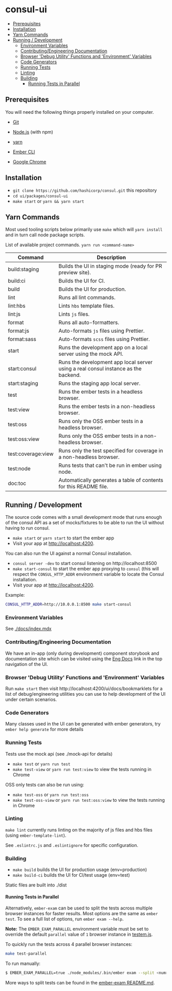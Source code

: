 # consul-ui

<!-- START doctoc generated TOC please keep comment here to allow auto update -->
<!-- DON'T EDIT THIS SECTION, INSTEAD RE-RUN doctoc TO UPDATE -->

- [Prerequisites](#prerequisites)
- [Installation](#installation)
- [Yarn Commands](#yarn-commands)
- [Running / Development](#running--development)
  - [Environment Variables](#environment-variables)
  - [Contributing/Engineering Documentation](#contributingengineering-documentation)
  - [Browser 'Debug Utility' Functions and 'Environment' Variables](#browser-debug-utility-functions-and-environment-variables)
  - [Code Generators](#code-generators)
  - [Running Tests](#running-tests)
  - [Linting](#linting)
  - [Building](#building)
    - [Running Tests in Parallel](#running-tests-in-parallel)

<!-- END doctoc generated TOC please keep comment here to allow auto update -->

## Prerequisites

You will need the following things properly installed on your computer.

* [Git](https://git-scm.com/)
* [Node.js](https://nodejs.org/) (with npm)

* [yarn](https://yarnpkg.com)
* [Ember CLI](https://ember-cli.com/)
* [Google Chrome](https://google.com/chrome/)

## Installation

* `git clone https://github.com/hashicorp/consul.git` this repository
* `cd ui/packages/consul-ui`
* `make start` or `yarn && yarn start`


## Yarn Commands

Most used tooling scripts below primarily use `make` which will `yarn install`
and in turn call node package scripts.

List of available project commands.  `yarn run <command-name>`

| Command | Description |
| ------- | ----------- |
| build:staging | Builds the UI in staging mode (ready for PR preview site). |
| build:ci | Builds the UI for CI. |
| build | Builds the UI for production. |
| lint | Runs all lint commands. |
| lint:hbs | Lints `hbs` template files. |
| lint:js | Lints `js` files. |
| format | Runs all auto-formatters. |
| format:js | Auto-formats `js` files using Prettier. |
| format:sass | Auto-formats `scss` files using Prettier. |
| start | Runs the development app on a local server using the mock API. |
| start:consul | Runs the development app local server using a real consul instance as the backend. |
| start:staging | Runs the staging app local server. |
| test | Runs the ember tests in a headless browser. |
| test:view | Runs the ember tests in a non-headless browser. |
| test:oss | Runs only the OSS ember tests in a headless browser. |
| test:oss:view | Runs only the OSS ember tests in a non-headless browser. |
| test:coverage:view | Runs only the test specified for coverage in a non-headless browser. |
| test:node | Runs tests that can't be run in ember using node. |
| doc:toc | Automatically generates a table of contents for this README file. |

## Running / Development

The source code comes with a small development mode that runs enough of the consul API
as a set of mocks/fixtures to be able to run the UI without having to run
consul.

* `make start` or `yarn start` to start the ember app
* Visit your app at [http://localhost:4200](http://localhost:4200).

You can also run the UI against a normal Consul installation.

* `consul server -dev` to start consul listening on http://localhost:8500
* `make start-consul` to start the ember app proxying to `consul` (this will
respect the `CONSUL_HTTP_ADDR` environment variable to locate the Consul
installation.
* Visit your app at [http://localhost:4200](http://localhost:4200).

Example: 

```bash
CONSUL_HTTP_ADDR=http://10.0.0.1:8500 make start-consul
```

### Environment Variables

See [./docs/index.mdx](./docs/index.mdx#environment-variables)

### Contributing/Engineering Documentation

We have an in-app (only during development) component storybook and
documentation site which can be visited using the [Eng Docs](http://localhost:4200/ui/docs)
link in the top navigation of the UI.

### Browser 'Debug Utility' Functions and 'Environment' Variables

Run `make start` then visit http://localhost:4200/ui/docs/bookmarklets for a
list of debug/engineering utilities you can use to help development of the UI
under certain scenarios.

### Code Generators

Many classes used in the UI can be generated with ember generators, try `ember help generate` for more details

### Running Tests

Tests use the mock api (see ./mock-api for details)

* `make test` or `yarn run test`
* `make test-view` or `yarn run test:view` to view the tests running in Chrome

OSS only tests can also be run using:

* `make test-oss` or `yarn run test:oss`
* `make test-oss-view` or `yarn run test:oss:view` to view the tests running in Chrome

### Linting

`make lint` currently runs linting on the majority of js files and hbs files (using `ember-template-lint`).

See `.eslintrc.js` and `.eslintignore` for specific configuration.

### Building

* `make build` builds the UI for production usage (env=production)
* `make build-ci` builds the UI for CI/test usage (env=test)

Static files are built into ./dist

#### Running Tests in Parallel

Alternatively, `ember-exam` can be used to split the tests across multiple browser instances for faster results. Most options are the same as `ember test`. To see a full list of options, run `ember exam --help`.

**Note:** The `EMBER_EXAM_PARALLEL` environment variable must be set to override the default `parallel` value of `1` browser instance in [testem.js](./testem.js).

To quickly run the tests across 4 parallel browser instances:
```sh
make test-parallel
```

To run manually:
```sh
$ EMBER_EXAM_PARALLEL=true ./node_modules/.bin/ember exam --split <num> --parallel
```

More ways to split tests can be found in the [ember-exam README.md](https://github.com/trentmwillis/ember-exam/blob/master/README.md).
